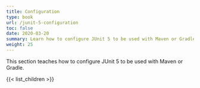 ```yaml
---
title: Configuration
type: book
url: /junit-5-configuration
toc: false
date: 2020-03-20
summary: Learn how to configure JUnit 5 to be used with Maven or Gradle.
weight: 25
---
```


This section teaches how to configure JUnit 5 to be used with Maven or Gradle.

{{< list_children >}}
